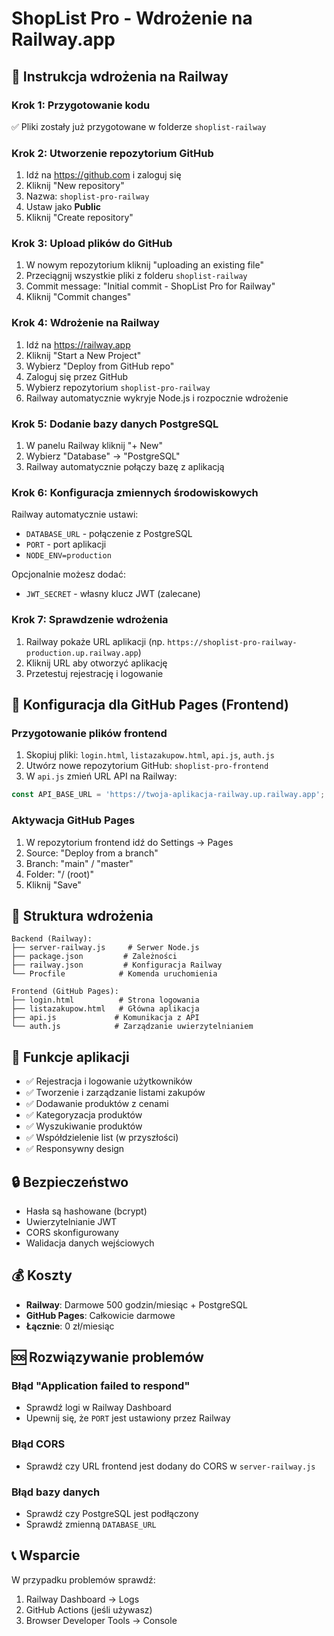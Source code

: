 # ShopList Pro - Wdrożenie na Railway.app

## 🚀 Instrukcja wdrożenia na Railway

### Krok 1: Przygotowanie kodu
✅ Pliki zostały już przygotowane w folderze `shoplist-railway`

### Krok 2: Utworzenie repozytorium GitHub
1. Idź na https://github.com i zaloguj się
2. Kliknij "New repository"
3. Nazwa: `shoplist-pro-railway`
4. Ustaw jako **Public**
5. Kliknij "Create repository"

### Krok 3: Upload plików do GitHub
1. W nowym repozytorium kliknij "uploading an existing file"
2. Przeciągnij wszystkie pliki z folderu `shoplist-railway`
3. Commit message: "Initial commit - ShopList Pro for Railway"
4. Kliknij "Commit changes"

### Krok 4: Wdrożenie na Railway
1. Idź na https://railway.app
2. Kliknij "Start a New Project"
3. Wybierz "Deploy from GitHub repo"
4. Zaloguj się przez GitHub
5. Wybierz repozytorium `shoplist-pro-railway`
6. Railway automatycznie wykryje Node.js i rozpocznie wdrożenie

### Krok 5: Dodanie bazy danych PostgreSQL
1. W panelu Railway kliknij "+ New"
2. Wybierz "Database" → "PostgreSQL"
3. Railway automatycznie połączy bazę z aplikacją

### Krok 6: Konfiguracja zmiennych środowiskowych
Railway automatycznie ustawi:
- `DATABASE_URL` - połączenie z PostgreSQL
- `PORT` - port aplikacji
- `NODE_ENV=production`

Opcjonalnie możesz dodać:
- `JWT_SECRET` - własny klucz JWT (zalecane)

### Krok 7: Sprawdzenie wdrożenia
1. Railway pokaże URL aplikacji (np. `https://shoplist-pro-railway-production.up.railway.app`)
2. Kliknij URL aby otworzyć aplikację
3. Przetestuj rejestrację i logowanie

## 🔧 Konfiguracja dla GitHub Pages (Frontend)

### Przygotowanie plików frontend
1. Skopiuj pliki: `login.html`, `listazakupow.html`, `api.js`, `auth.js`
2. Utwórz nowe repozytorium GitHub: `shoplist-pro-frontend`
3. W `api.js` zmień URL API na Railway:

```javascript
const API_BASE_URL = 'https://twoja-aplikacja-railway.up.railway.app';
```

### Aktywacja GitHub Pages
1. W repozytorium frontend idź do Settings → Pages
2. Source: "Deploy from a branch"
3. Branch: "main" / "master"
4. Folder: "/ (root)"
5. Kliknij "Save"

## 📱 Struktura wdrożenia

```
Backend (Railway):
├── server-railway.js     # Serwer Node.js
├── package.json         # Zależności
├── railway.json         # Konfiguracja Railway
└── Procfile            # Komenda uruchomienia

Frontend (GitHub Pages):
├── login.html          # Strona logowania
├── listazakupow.html   # Główna aplikacja
├── api.js             # Komunikacja z API
└── auth.js            # Zarządzanie uwierzytelnianiem
```

## 🌟 Funkcje aplikacji
- ✅ Rejestracja i logowanie użytkowników
- ✅ Tworzenie i zarządzanie listami zakupów
- ✅ Dodawanie produktów z cenami
- ✅ Kategoryzacja produktów
- ✅ Wyszukiwanie produktów
- ✅ Współdzielenie list (w przyszłości)
- ✅ Responsywny design

## 🔒 Bezpieczeństwo
- Hasła są hashowane (bcrypt)
- Uwierzytelnianie JWT
- CORS skonfigurowany
- Walidacja danych wejściowych

## 💰 Koszty
- **Railway**: Darmowe 500 godzin/miesiąc + PostgreSQL
- **GitHub Pages**: Całkowicie darmowe
- **Łącznie**: 0 zł/miesiąc

## 🆘 Rozwiązywanie problemów

### Błąd "Application failed to respond"
- Sprawdź logi w Railway Dashboard
- Upewnij się, że `PORT` jest ustawiony przez Railway

### Błąd CORS
- Sprawdź czy URL frontend jest dodany do CORS w `server-railway.js`

### Błąd bazy danych
- Sprawdź czy PostgreSQL jest podłączony
- Sprawdź zmienną `DATABASE_URL`

## 📞 Wsparcie
W przypadku problemów sprawdź:
1. Railway Dashboard → Logs
2. GitHub Actions (jeśli używasz)
3. Browser Developer Tools → Console